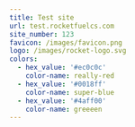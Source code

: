 ```yaml
---
title: Test site
url: test.rocketfuelcs.com
site_number: 123
favicon: /images/favicon.png
logo: /images/rocket-logo.svg
colors:
  - hex_value: '#ec0c0c'
    color-name: really-red
  - hex_value: '#0018ff'
    color-name: super-blue
  - hex_value: '#4aff00'
    color-name: greeeen
---
```


